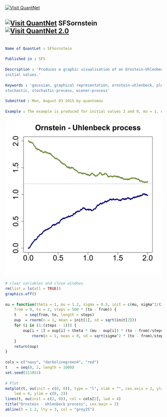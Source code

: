 
[<img src="https://github.com/QuantLet/Styleguide-and-Validation-procedure/blob/master/pictures/banner.png" alt="Visit QuantNet">](http://quantlet.de/index.php?p=info)

## [<img src="https://github.com/QuantLet/Styleguide-and-Validation-procedure/blob/master/pictures/qloqo.png" alt="Visit QuantNet">](http://quantlet.de/) **SFSornstein** [<img src="https://github.com/QuantLet/Styleguide-and-Validation-procedure/blob/master/pictures/QN2.png" width="60" alt="Visit QuantNet 2.0">](http://quantlet.de/d3/ia)

```yaml

Name of QuantLet : SFSornstein

Published in : SFS

Description : 'Produces a graphic visualisation of an Ornstein-Uhlenbeck process with different
initial values.'

Keywords : 'gaussian, graphical representation, ornstein-uhlenbeck, plot, process, simulation,
stochastic, stochastic-process, wiener-process'

Submitted : Mon, August 03 2015 by quantomas

Example : The example is produced for initial values 2 and 0, mu = 1, eta = 1.2 and sigma = 0.3.

```

![Picture1](SFSornstein-1.png)


```r
# clear variables and close windows
rm(list = ls(all = TRUE))
graphics.off()

ou = function(theta = 1, mu = 1.2, sigma = 0.3, init = c(mu, sigma^2/(2 * theta)), 
    from = 0, to = 2, steps = 500 * (to - from)) {
    t    = seq(from, to, length = steps)
    oup  = rnorm(n = 1, mean = init[1], sd = sqrt(init[2]))
    for (i in (1:(steps - 1))) {
        oup[i + 1] = oup[i] + theta * (mu - oup[i]) * (to - from)/steps + sigma * 
            rnorm(n = 1, mean = 0, sd = sqrt(sigma^2 * (to - from)/steps))
    }
    return(oup)
}

cols = c("navy", "darkolivegreen4", "red")
t    = seq(0, 2, length = 1000)
set.seed(311051)

# Plot
matplot(t, ou(init = c(0, 0)), type = "l", xlab = "", cex.axis = 2, ylab = "", col = cols[1], 
    lwd = 4, ylim = c(0, 2))
lines(t, ou(init = c(2, 0)), col = cols[2], lwd = 4)
title("Ornstein - Uhlenbeck process", cex.main = 2)
abline(h = 1.2, lty = 3, col = "grey25") 

```
